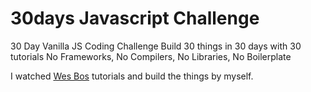 # 30days Javascript Challenge
30 Day Vanilla JS Coding Challenge
Build 30 things in 30 days with 30 tutorials
No Frameworks, No Compilers, No Libraries, No Boilerplate

I watched [Wes Bos](https://javascript30.com) tutorials and build the things by myself.
